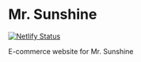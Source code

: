 # Mr. Sunshine

[![Netlify Status](https://api.netlify.com/api/v1/badges/17253c52-9cb9-403e-b361-09808d1cce91/deploy-status)](https://app.netlify.com/sites/mrsunshine/deploys)

E-commerce website for Mr. Sunshine